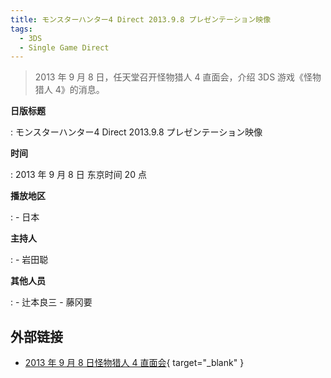 ```yaml
---
title: モンスターハンター4 Direct 2013.9.8 プレゼンテーション映像
tags:
  - 3DS
  - Single Game Direct
---
```


> 2013 年 9 月 8 日，任天堂召开怪物猎人 4 直面会，介绍 3DS 游戏《怪物猎人 4》的消息。

**日版标题**

:   モンスターハンター4 Direct 2013.9.8 プレゼンテーション映像

**时间**

:   2013 年 9 月 8 日 东京时间 20 点

**播放地区**

:   - 日本

**主持人**

:   - 岩田聪

**其他人员**

:   - 辻本良三
    - 藤冈要

## 外部链接

- [2013 年 9 月 8 日怪物猎人 4 直面会](https://www.bilibili.com/video/BV11Q4y1N7oM/){ target="_blank" }
